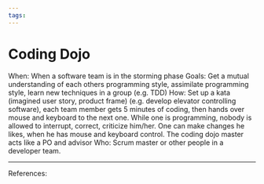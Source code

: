 ```yaml
--- 
tags:
---
```


# Coding Dojo

When: When a software team is in the storming phase
Goals: Get a mutual understanding of each others programming style, assimilate programming style, learn new techniques in a group (e.g. TDD)
How: Set up a kata (imagined user story, product frame) (e.g. develop elevator controlling software), each team member gets 5 minutes of coding, then hands over mouse and keyboard to the next one. While one is programming, nobody is allowed to interrupt, correct, criticize him/her. One can make changes he likes, when he has mouse and keyboard control. The coding dojo master acts like a PO and advisor
Who: Scrum master or other people in a developer team.

---
References:

